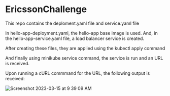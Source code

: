 # EricssonChallenge
This repo contains the deploment.yaml file and service.yaml file

In hello-app-deployment.yaml, the hello-app base image is used. 
And, in the hello-app-service.yaml file, a load balancer service is created.

After creating these files, they are applied using the kubectl apply command

And finally using minikube service command, the service is run and an URL is received.

Upon running a cURL commmand for the URL, the following output is received:

![Screenshot 2023-03-15 at 9 39 09 AM](https://user-images.githubusercontent.com/64781077/225325803-278ce9d7-af14-44e4-9b29-f8fa439a3125.png)
